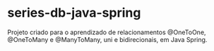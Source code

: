 # series-db-java-spring
Projeto criado para o aprendizado de relacionamentos @OneToOne, @OneToMany e @ManyToMany, uni e bidirecionais, em Java Spring.

